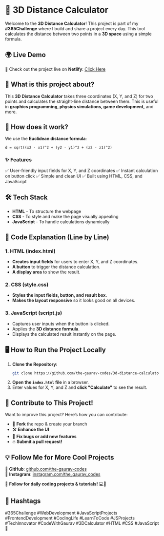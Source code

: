 # 🚀 3D Distance Calculator

Welcome to the **3D Distance Calculator**! This project is part of my **#365Challenge** where I build and share a project every day. This tool calculates the distance between two points in a **3D space** using a simple formula.

## 🌍 Live Demo
🔗 Check out the project live on **Netlify**: [Click Here]([https://text-reveal-on-hove.netlify.app/](https://3d-distance-calculator-gaurav.netlify.app/))

## 📌 What is this project about?
This **3D Distance Calculator** takes three coordinates (X, Y, and Z) for two points and calculates the straight-line distance between them. This is useful in **graphics programming, physics simulations, game development,** and more.

## 📐 How does it work?
We use the **Euclidean distance formula**:

```
d = sqrt((x2 - x1)^2 + (y2 - y1)^2 + (z2 - z1)^2)
```

### ✨ Features
✅ User-friendly input fields for X, Y, and Z coordinates
✅ Instant calculation on button click
✅ Simple and clean UI
✅ Built using HTML, CSS, and JavaScript

## 🛠️ Tech Stack
- **HTML** - To structure the webpage
- **CSS** - To style and make the page visually appealing
- **JavaScript** - To handle calculations dynamically

## 📖 Code Explanation (Line by Line)

### **1. HTML (index.html)**
- **Creates input fields** for users to enter X, Y, and Z coordinates.
- **A button** to trigger the distance calculation.
- **A display area** to show the result.

### **2. CSS (style.css)**
- **Styles the input fields, button, and result box.**
- **Makes the layout responsive** so it looks good on all devices.

### **3. JavaScript (script.js)**
- Captures user inputs when the button is clicked.
- Applies the **3D distance formula**.
- Displays the calculated result instantly on the page.

## 🖥️ How to Run the Project Locally
1. **Clone the Repository:**
   ```sh
   git clone https://github.com/the-gaurav-codes/3d-distance-calculator.git
   ```
2. **Open the `index.html` file** in a browser.
3. Enter values for X, Y, and Z and **click "Calculate"** to see the result.

## 🎯 Contribute to This Project!
Want to improve this project? Here’s how you can contribute:
- 🚀 **Fork** the repo & create your branch
- 🛠️ **Enhance the UI**
- 🐞 **Fix bugs or add new features**
- 🔥 **Submit a pull request!**

## 💡 Follow Me for More Cool Projects
📌 **GitHub**: [github.com/the-gaurav-codes](https://github.com/the-gaurav-codes)  
📌 **Instagram**: [instagram.com/the_gaurav_codes](https://instagram.com/the_gaurav_codes)  

🔔 **Follow for daily coding projects & tutorials!** 💻🚀

## 📌 Hashtags
#365Challenge #WebDevelopment #JavaScriptProjects #FrontendDevelopment #CodingLife #LearnToCode #JSProjects #TechInnovator #CodeWithGaurav #3DCalculator #HTML #CSS #JavaScript 🚀
